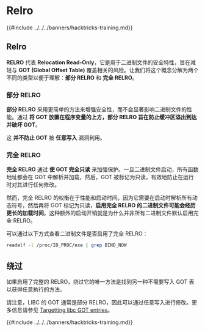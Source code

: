 # Relro

{{#include ../../../banners/hacktricks-training.md}}

## Relro

**RELRO** 代表 **Relocation Read-Only**，它是用于二进制文件的安全特性，旨在减轻与 **GOT (Global Offset Table)** 覆盖相关的风险。让我们将这个概念分解为两个不同的类型以便于理解：**部分 RELRO** 和 **完全 RELRO**。

### **部分 RELRO**

**部分 RELRO** 采用更简单的方法来增强安全性，而不会显著影响二进制文件的性能。通过 **将 GOT 放置在程序变量的上方，部分 RELRO 旨在防止缓冲区溢出到达并破坏 GOT**。&#x20;

这 **并不防止 GOT** 被 **任意写入** 漏洞利用。

### **完全 RELRO**

**完全 RELRO** 通过 **使 GOT 完全只读** 来加强保护。一旦二进制文件启动，所有函数地址都会在 GOT 中解析并加载，然后，GOT 被标记为只读，有效地防止在运行时对其进行任何修改。

然而，完全 RELRO 的权衡在于性能和启动时间。因为它需要在启动时解析所有动态符号，然后再将 GOT 标记为只读，**启用完全 RELRO 的二进制文件可能会经历更长的加载时间**。这种额外的启动开销就是为什么并非所有二进制文件默认启用完全 RELRO。

可以通过以下方式查看二进制文件是否启用了完全 RELRO：
```bash
readelf -l /proc/ID_PROC/exe | grep BIND_NOW
```
## 绕过

如果启用了完整的 RELRO，绕过它的唯一方法是找到另一种不需要写入 GOT 表以获得任意执行的方法。

请注意，LIBC 的 GOT 通常是部分 RELRO，因此可以通过任意写入进行修改。更多信息请参见 [Targetting libc GOT entries](https://github.com/nobodyisnobody/docs/blob/main/code.execution.on.last.libc/README.md#1---targetting-libc-got-entries)。

{{#include ../../../banners/hacktricks-training.md}}
